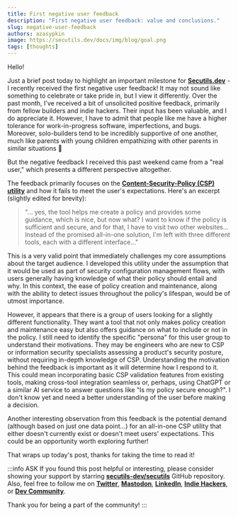 ```yaml
---
title: First negative user feedback
description: "First negative user feedback: value and conclusions."
slug: negative-user-feedback
authors: azasypkin
image: https://secutils.dev/docs/img/blog/goal.png
tags: [thoughts]
---
```

Hello!

Just a brief post today to highlight an important milestone for [**Secutils.dev**](https://secutils.dev/) - I recently received the first negative user feedback! It may not sound like something to celebrate or take pride in, but I view it differently. Over the past month, I've received a bit of unsolicited positive feedback, primarily from fellow builders and indie hackers. Their input has been valuable, and I do appreciate it. However, I have to admit that people like me have a higher tolerance for work-in-progress software, imperfections, and bugs. Moreover, solo-builders tend to be incredibly supportive of one another, much like parents with young children empathizing with other parents in similar situations 🙂

But the negative feedback I received this past weekend came from a "real user," which presents a different perspective altogether.

<!--truncate-->

The feedback primarily focuses on the [**Content-Security-Policy (CSP) utility**](https://secutils.dev/docs/guides/web_security/csp) and how it fails to meet the user's expectations. Here's an excerpt (slightly edited for brevity):

> "... yes, the tool helps me create a policy and provides some guidance, which is nice, but now what? I want to know if the policy is sufficient and secure, and for that, I have to visit two other websites... Instead of the promised all-in-one solution, I'm left with three different tools, each with a different interface..."

This is a very valid point that immediately challenges my core assumptions about the target audience. I developed this utility under the assumption that it would be used as part of security configuration management flows, with users generally having knowledge of what their policy should entail and why. In this context, the ease of policy creation and maintenance, along with the ability to detect issues throughout the policy's lifespan, would be of utmost importance.

However, it appears that there is a group of users looking for a slightly different functionality. They want a tool that not only makes policy creation and maintenance easy but also offers guidance on what to include or not in the policy. I still need to identify the specific "persona" for this user group to understand their motivations. They may be engineers who are new to CSP or information security specialists assessing a product's security posture, without requiring in-depth knowledge of CSP. Understanding the motivation behind the feedback is important as it will determine how I respond to it. This could mean incorporating basic CSP validation features from existing tools, making cross-tool integration seamless or, perhaps, using ChatGPT or a similar AI service to answer questions like "Is my policy secure enough?". I don't know yet and need a better understanding of the user before making a decision.

Another interesting observation from this feedback is the potential demand (although based on just one data point…) for an all-in-one CSP utility that either doesn't currently exist or doesn't meet users' expectations. This could be an opportunity worth exploring further!

That wraps up today's post, thanks for taking the time to read it!

:::info ASK
If you found this post helpful or interesting, please consider showing your support by starring [**secutils-dev/secutils**](https://github.com/secutils-dev/secutils) GitHub repository. Also, feel free to follow me on [**Twitter**](https://twitter.com/aleh_zasypkin), [**Mastodon**](https://infosec.exchange/@azasypkin), [**LinkedIn**](https://www.linkedin.com/in/azasypkin/), [**Indie Hackers**](https://www.indiehackers.com/azasypkin/history), or [**Dev Community**](https://dev.to/azasypkin).

Thank you for being a part of the community!
:::
